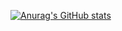 [![Anurag's GitHub stats](https://github-readme-stats.vercel.app/api?username=xia-2&show_icons=true&theme=tokyonight)](https://appletest.cn/news/front_page/index_article.php?index=0)

